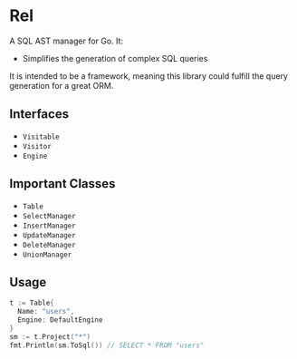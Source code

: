 # Rel

A SQL AST manager for Go. It:

* Simplifies the generation of complex SQL queries

It is intended to be a framework, meaning this library could fulfill the query generation for a great ORM.

## Interfaces

* `Visitable`
* `Visitor`
* `Engine`

## Important Classes

* `Table`
* `SelectManager`
* `InsertManager`
* `UpdateManager`
* `DeleteManager`
* `UnionManager`

## Usage

```go
t := Table{
  Name: "users",
  Engine: DefaultEngine
}
sm := t.Project("*")
fmt.Println(sm.ToSql()) // SELECT * FROM "users"
```
